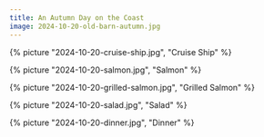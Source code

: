 ```yaml
---
title: An Autumn Day on the Coast
image: 2024-10-20-old-barn-autumn.jpg
---
```


{% picture "2024-10-20-cruise-ship.jpg", "Cruise Ship" %}

{% picture "2024-10-20-salmon.jpg", "Salmon" %}

{% picture "2024-10-20-grilled-salmon.jpg", "Grilled Salmon" %}

{% picture "2024-10-20-salad.jpg", "Salad" %}

{% picture "2024-10-20-dinner.jpg", "Dinner" %}
